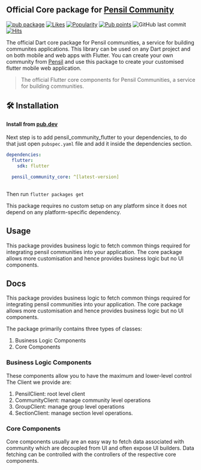 ## Official Core package for [Pensil Community](https://www.pensil.in/)


[![pub package](https://img.shields.io/pub/v/pensil_community_core?color=green)](https://pub.dev/packages/pensil_community_core) 
[![Likes](https://badges.bar/pensil_community_core/likes)](https://pub.dev/packages/pensil_community_core/score)
[![Popularity](https://badges.bar/pensil_community_core/popularity)](https://pub.dev/packages/pensil_community_core/score)
[![Pub points](https://badges.bar/pensil_community_core/pub%20points)](https://pub.dev/packages/pensil_community_core/score)
![GitHub last commit](https://img.shields.io/github/last-commit/pensil-inc/pensil-community-flutter) 
[![Hits](https://hits.seeyoufarm.com/api/count/incr/badge.svg?url=https%3A%2F%2Fgithub.com%2Fpensil-inc%2Fpensil-community-flutter%2Fedit%2Fmain%2Fpackages%2Fpensil_community_core&count_bg=%2379C83D&title_bg=%23555555&icon=&icon_color=%23E7E7E7&title=hits&edge_flat=false)](https://hits.seeyoufarm.com)

The official Dart core package for Pensil communities, a service for building communites applications.
This library can be used on any Dart project and on both mobile and web apps with Flutter. 
You can create your own community from [Pensil](https://www.pensil.in/) and use this package to create your customised flutter mobile web application.

> The official Flutter core components for Pensil Communities, a service for
> building communities.

## 🛠 Installation
#### Install from [pub.dev](https://pub.dev/)
Next step is to add pensil_community_flutter to your dependencies, to do that just open `pubspec.yaml` file and add it inside the dependencies section.

```yaml
dependencies:
  flutter:
    sdk: flutter

  pensil_community_core: ^[latest-version]
  
 ```
  
Then run `flutter packages get`

This package requires no custom setup on any platform since it does not depend on any platform-specific dependency.


## Usage

This package provides business logic to fetch common things required for integrating pensil communities into your application.
The core package allows more customisation and hence provides business logic but no UI components.


## Docs

This package provides business logic to fetch common things required for integrating pensil communities into your application.
The core package allows more customisation and hence provides business logic but no UI components.

The package primarily contains three types of classes:

1) Business Logic Components
2) Core Components

### Business Logic Components

These components allow you to have the maximum and lower-level control
The Client we provide are:
1) PensilClient: root level client
2) CommunityClient: manage community level operations 
3) GroupClient: manage group level operations
4) SectionClient: manage section level operations.


### Core Components
Core components usually are an easy way to fetch data associated with community which are decoupled from UI and often expose UI builders.
Data fetching can be controlled with the controllers of the respective core components.


